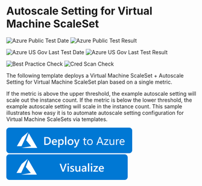 # Autoscale Setting for Virtual Machine ScaleSet

![Azure Public Test Date](https://azurequickstartsservice.blob.core.windows.net/badges/monitor-autoscale-vmss-simplemetricbased/PublicLastTestDate.svg)
![Azure Public Test Result](https://azurequickstartsservice.blob.core.windows.net/badges/monitor-autoscale-vmss-simplemetricbased/PublicDeployment.svg)

![Azure US Gov Last Test Date](https://azurequickstartsservice.blob.core.windows.net/badges/monitor-autoscale-vmss-simplemetricbased/FairfaxLastTestDate.svg)
![Azure US Gov Last Test Result](https://azurequickstartsservice.blob.core.windows.net/badges/monitor-autoscale-vmss-simplemetricbased/FairfaxDeployment.svg)

![Best Practice Check](https://azurequickstartsservice.blob.core.windows.net/badges/monitor-autoscale-vmss-simplemetricbased/BestPracticeResult.svg)
![Cred Scan Check](https://azurequickstartsservice.blob.core.windows.net/badges/monitor-autoscale-vmss-simplemetricbased/CredScanResult.svg)

The following template deploys a Virtual Machine ScaleSet + Autoscale Setting for Virtual Machine ScaleSet plan based on a single metric.

If the metric is above the upper threshold, the example autoscale setting will scale out the instance count.  If the metric is below the lower threshold, the example autoscale setting will scale in the instance count.  This sample illustrates how easy it is to automate autoscale setting configuration for Virtual Machine ScaleSets via templates.

[![Deploy to Azure](https://raw.githubusercontent.com/Azure/azure-quickstart-templates/master/1-CONTRIBUTION-GUIDE/images/deploytoazure.svg?sanitize=true)](https://portal.azure.com/#create/Microsoft.Template/uri/https%3A%2F%2Fraw.githubusercontent.com%2FAzure%2Fazure-quickstart-templates%2Fmaster%2Fmonitor-autoscale-vmss-simplemetricbased%2Fazuredeploy.json)
[![Visualize](https://raw.githubusercontent.com/Azure/azure-quickstart-templates/master/1-CONTRIBUTION-GUIDE/images/visualizebutton.svg?sanitize=true)](http://armviz.io/#/?load=https%3A%2F%2Fraw.githubusercontent.com%2FAzure%2Fazure-quickstart-templates%2Fmaster%2Fmonitor-autoscale-vmss-simplemetricbased%2Fazuredeploy.json)


